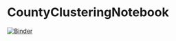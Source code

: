 # CountyClusteringNotebook

[![Binder](https://mybinder.org/badge_logo.svg)](https://mybinder.org/v2/gh/mthelm85/CountyClustering/master)
